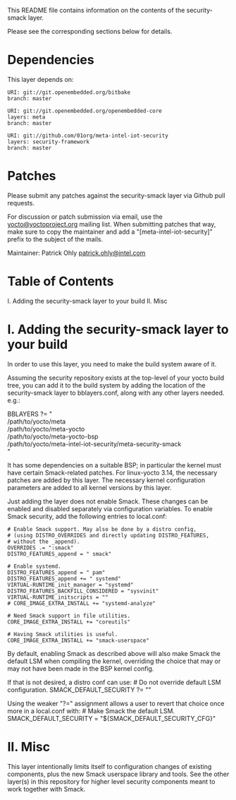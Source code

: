 This README file contains information on the contents of the
security-smack layer.

Please see the corresponding sections below for details.


Dependencies
============

This layer depends on:

    URI: git://git.openembedded.org/bitbake
    branch: master

    URI: git://git.openembedded.org/openembedded-core
    layers: meta
    branch: master

    URI: git://github.com/01org/meta-intel-iot-security
    layers: security-framework
    branch: master


Patches
=======

Please submit any patches against the security-smack layer via Github
pull requests.

For discussion or patch submission via email, use the
yocto@yoctoproject.org mailing list. When submitting patches that way,
make sure to copy the maintainer and add a "[meta-intel-iot-security]"
prefix to the subject of the mails.

Maintainer: Patrick Ohly <patrick.ohly@intel.com>


Table of Contents
=================

  I. Adding the security-smack layer to your build
 II. Misc


I. Adding the security-smack layer to your build
================================================

In order to use this layer, you need to make the build system aware of
it.

Assuming the security repository exists at the top-level of your
yocto build tree, you can add it to the build system by adding the
location of the security-smack layer to bblayers.conf, along with any
other layers needed. e.g.:

  BBLAYERS ?= " \
    /path/to/yocto/meta \
    /path/to/yocto/meta-yocto \
    /path/to/yocto/meta-yocto-bsp \
    /path/to/yocto/meta-intel-iot-security/meta-security-smack \
    "

It has some dependencies on a suitable BSP; in particular the kernel
must have certain Smack-related patches. For linux-yocto 3.14, the
necessary patches are added by this layer. The necessary kernel
configuration parameters are added to all kernel versions by this
layer.

Just adding the layer does not enable Smack. These changes can be
enabled and disabled separately via configuration variables. To enable
Smack security, add the following entries to local.conf:

    # Enable Smack support. May also be done by a distro config,
    # (using DISTRO_OVERRIDES and directly updating DISTRO_FEATURES,
    # without the _append).
    OVERRIDES .= ":smack"
    DISTRO_FEATURES_append = " smack"

    # Enable systemd.
    DISTRO_FEATURES_append = " pam"
    DISTRO_FEATURES_append += " systemd"
    VIRTUAL-RUNTIME_init_manager = "systemd"
    DISTRO_FEATURES_BACKFILL_CONSIDERED = "sysvinit"
    VIRTUAL-RUNTIME_initscripts = ""
    # CORE_IMAGE_EXTRA_INSTALL += "systemd-analyze"

    # Need Smack support in file utilities.
    CORE_IMAGE_EXTRA_INSTALL += "coreutils"

    # Having Smack utilities is useful.
    CORE_IMAGE_EXTRA_INSTALL += "smack-userspace"

By default, enabling Smack as described above will also make Smack
the default LSM when compiling the kernel, overriding the choice
that may or may not have been made in the BSP kernel config.

If that is not desired, a distro conf can use:
    # Do not override default LSM configuration.
    SMACK_DEFAULT_SECURITY ?= ""

Using the weaker "?=" assignment allows a user to revert that
choice once more in a local.conf with:
    # Make Smack the default LSM.
    SMACK_DEFAULT_SECURITY = "${SMACK_DEFAULT_SECURITY_CFG}"

II. Misc
========

This layer intentionally limits itself to configuration changes of
existing components, plus the new Smack userspace library and
tools. See the other layer(s) in this repository for higher level
security components meant to work together with Smack.
